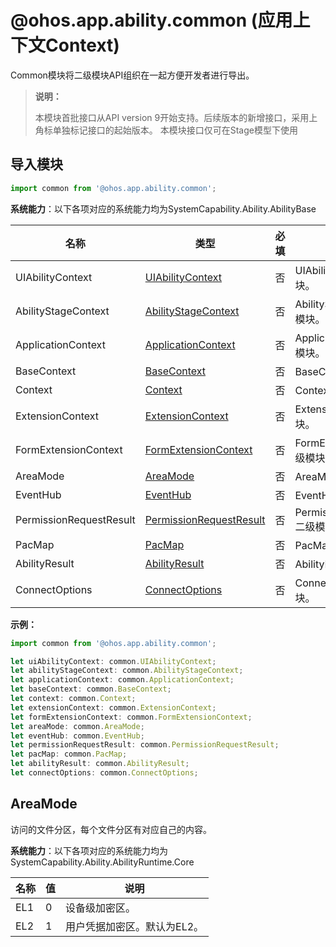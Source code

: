 # @ohos.app.ability.common (应用上下文Context)

Common模块将二级模块API组织在一起方便开发者进行导出。

> **说明：**
> 
> 本模块首批接口从API version 9开始支持。后续版本的新增接口，采用上角标单独标记接口的起始版本。
> 本模块接口仅可在Stage模型下使用

## 导入模块

```ts
import common from '@ohos.app.ability.common';
```

**系统能力**：以下各项对应的系统能力均为SystemCapability.Ability.AbilityBase

| 名称        | 类型                 | 必填 | 说明                                                         |
| ----------- | -------------------- | ---- | ------------------------------------------------------------ |
| UIAbilityContext    | [UIAbilityContext](js-apis-inner-application-uiAbilityContext.md)               | 否   | UIAbilityContext二级模块。                                |
| AbilityStageContext   | [AbilityStageContext](js-apis-inner-application-abilityStageContext.md)               | 否   | AbilityStageContext二级模块。 |
| ApplicationContext   | [ApplicationContext](js-apis-inner-application-applicationContext.md)               | 否   | ApplicationContext二级模块。 |
| BaseContext   | [BaseContext](js-apis-inner-application-baseContext.md)               | 否   | BaseContext二级模块。 |
| Context   | [Context](js-apis-inner-application-context.md)               | 否   | Context二级模块。 |
| ExtensionContext   | [ExtensionContext](js-apis-inner-application-extensionContext.md)               | 否   | ExtensionContext二级模块。 |
| FormExtensionContext   | [FormExtensionContext](js-apis-inner-application-formExtensionContext.md)               | 否   | FormExtensionContext二级模块。 |
| AreaMode   | [AreaMode](#areamode)               | 否   | AreaMode枚举值。 |
| EventHub   | [EventHub](js-apis-inner-application-eventHub.md)               | 否   | EventHub二级模块。 |
| PermissionRequestResult   | [PermissionRequestResult](js-apis-inner-application-permissionRequestResult.md)               | 否   | PermissionRequestResult二级模块。 |
| PacMap   | [PacMap](js-apis-inner-ability-dataAbilityHelper.md#PacMap)               | 否   | PacMap二级模块。 |
| AbilityResult   | [AbilityResult](js-apis-inner-ability-abilityResult.md)               | 否   | AbilityResult二级模块。 |
| ConnectOptions   | [ConnectOptions](js-apis-inner-ability-connectOptions.md)               | 否   | ConnectOptions二级模块。 |

**示例：**
```ts
import common from '@ohos.app.ability.common';

let uiAbilityContext: common.UIAbilityContext;
let abilityStageContext: common.AbilityStageContext;
let applicationContext: common.ApplicationContext;
let baseContext: common.BaseContext;
let context: common.Context;
let extensionContext: common.ExtensionContext;
let formExtensionContext: common.FormExtensionContext;
let areaMode: common.AreaMode;
let eventHub: common.EventHub;
let permissionRequestResult: common.PermissionRequestResult;
let pacMap: common.PacMap;
let abilityResult: common.AbilityResult;
let connectOptions: common.ConnectOptions;
```

## AreaMode

访问的文件分区，每个文件分区有对应自己的内容。

**系统能力**：以下各项对应的系统能力均为SystemCapability.Ability.AbilityRuntime.Core

| 名称            | 值    | 说明            |
| --------------- | ---- | --------------- |
| EL1             | 0    | 设备级加密区。   |
| EL2             | 1    | 用户凭据加密区。默认为EL2。 |